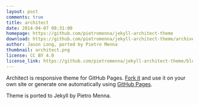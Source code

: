 ```yaml
---
layout: post
comments: true
title: architect
date: 2014-04-07 08:31:00
homepage: https://github.com/pietromenna/jekyll-architect-theme
download: https://github.com/pietromenna/jekyll-architect-theme/archive/master.zip
author: Jason Long, ported by Pietro Menna
thumbnail: architect.png
license: CC BY 4.0
license_link: https://github.com/pietromenna/jekyll-architect-theme/blob/master/README.md#license
---
```


Architect is responsive theme for GitHub Pages. [Fork it](https://github.com/jasonlong/architect-theme/fork) and use it on your own site or generate one automatically using [GitHub Pages](https://pages.github.com).

Theme is ported to Jekyll by Pietro Menna.
